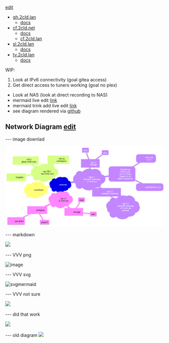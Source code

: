 [edit](https://github.com/2cld/netstack/edit/master/docs/ops/deployments/README.md)

- [gh.2cld.lan](https://gh.2cld.net/)
  - [docs](https://gh.2cld.net/docs/)
- [cf.2cld.net](https://cf.2cld.net/)
  - [docs](https://cf.2cld.net/docs)
  - [cf.2cld.lan](https://cf.2cld.net/)
- [sl.2cld.lan](https://sl.2cld.net/)
  - [docs](https://sl.2cld.net/docs/)
- [tv.2cld.lan](https://tv.2cld.net/)
  - [docs](https://tv.2cld.net/docs/)

WIP:
1. Look at IPv6 connectivity (goal gitea access)
2. Get direct access to tuners working (goal no plex)
  - Look at NAS (look at direct recording to NAS)
  - mermaid live edit [link](https://mermaid.live/edit#pako:eNqtksFqAjEQhl9lyckFFfS4V3stFPRUt4cxmcRgklkmSa2I796sW7uV4qX0tvPl5x--Zc5CkkLRCG-D8tC1oaqYKNU2JOSAadKTprGSwkRDpWEmHWVV97hES6K-Au2AcTLQh3Gpg6mlni-lU_Nb-fAQzXadiMHg2w3e1ShIsIOI9e21qgLExd20HOuk2a7Idzk9qCvLj8SH2dEyqh-dq9MOecNZHkY2NL44_BjZ0YbF4t2P4N55WM1fxdEV7eh-a0f3r9rR_VU7uqvQCEyOM8PwSNBBl6grBWIqPLIHq8oNnft0K9IePbaiKZ8KNWSXWtGGS4lCTrQ-BSmaxBmngimbvWg0uFim3BVbfLLQL_6mHYRXonFGZcsPex6u9nq8l08kmNl_)
  - mermaid trink add live edit [link](https://mermaid.live/edit#pako:eNqtVMGO2yAU_BXEKZES1xDHjq2ql1RqL60qbdVDNz0QjFkrGCzAyWaj_fdiSOLsKtnuoSfDMG_meXjiAKkqGSxgU8uyIe1KAqCVsuNaWqYls6MeKYqaKjmqCKjIlArVleMedlTHGHugEkSzUUCv0Hv4okRygLI4Qh_X-sOnbWsiq2u5iahqbkuEAwBMqMW-lteWkaE6cGgleW-RHg2-M7tTegO-EMt2ZO8xWkWYijI6_eIrSxlKprtas8GaVobfm144uN9ZpQlnf07nLyRKYsmaGHauBkASg17s8Gm33K-Z_qk7uhkNS--xqyWKneMsDlsjwJN1nfwQ7NEjX_ct078GRusO7BYoIUhDHHd8tTsXVtu5K77orndC22Z0_Hoxp4ouKP-SoFW3xjhOnMqw7FtL3i1CK8rvaZ_xzHewDITT5V3PmjOizYVFWxkmXfSSY5C_OQX4PAYhvFDo16MbLV-bDSPCyKGjmRFvjteriRZurP7fLBnhEjzG9r64jPB3PgC8M1OuSXMjAUFaq9oxnMCG6YbUpXtADj13Be0Da9gKFm5Zsop0wq7gSj47KumsuttLCgurOzaBWnX8ARYVEcbtutb9I_tck972jLZE_laqOZWwsnYpfQsvln-4JpDr3v4oyWTJ9FJ10sICZdgLwOIAH2GBMxwlCCV5lqfzPF3M5hO4h0UaJXmKFhglaJHEeJE-T-CTt4yjPEkWcTLL0DzFWZLh579rC5Kp)
  - see diagram rendered via [github](https://github.com/2cld/netstack/tree/master/docs/ops/deployments)

## Network Diagram [edit](https://mermaid.live/edit#pako:eNqtlFFvmzAQx78K8lMiJQwDgQRNe8mk7WXTpE57aLIHxxgX1djINmnTqt99ZwNJO9GtmvbE-Xz3v_PPhx8RVSVDBWpqWTak3csg0ErZeS0t05LZmfMURU2VnFUkqMiSCtWVc-cOAm9Xgmi2hNj5ZTnr9ycSnbvftLqWtz5P8gDnUYjfH_S7D8fWhH4rpKqZ0oGMO6Vvl3e1ZmMjg5rhOycUeyFeW0YuUj_HyBdih47_JmFuvAaOvIirZFpC2XQ6QAJyRLzUaAW731mtTs6YTqxq0YwQK8kdgmwA8LU_X_CJWHZHTt5HqzCmogzHG3kTEloBD-OEeyBXVmnCXzlJSSw5EMPO2UEgicEvVvG42p4OTH_XHb2dXcyeVy1xBBWTAZ8RwYOFTr4BCe_5fGqZ_nGJcIjsMVBCkIZA7HyyO7i_tgPYz7pzlfCxmQ1fLwaq-FnI3yRo1R3iOEpB5WK61tI3i9CK8h11jBPfwbYPGC9vmjVnRJtnJdrKMAnoJY-DzR-nID6PQQ-vT_T27JWWp2bDiH7k8FDMiH8YLyNgvP7fTBkBJAd8b8NmhL_7i4N3Zsk1aV4hIUhrVQsCaIEa-HFJXcLL9-ii98jesIbtUQFmySrSCbtHe_kEoaSz6uokKSqs7tgCadXxG1RURBhYdS2ckn2siSt89rZEXivVjCmsrIHTl_6p9S_uAnHtyg-STJZMb1UnLSqyNPUCqHhE96hI1iFepTjeRHmUxMkGNk-owPEqzFab9WqN02wVZ-vsaYEefMkozJJNnuUYR0ma52m-fvoFJVXP-Q)

--- image downlad

![img](./mermaid-diagram-2025-04-22-130702.png)

--- markdown

[![](https://mermaid.ink/img/pako:eNqtlFFv2yAQx7-KxVMiJR7GiZNY014yaXvZNKnTHtrs4YIxtYrBApw0jfrdB9hu2sndqmlPPo67_x0_zpwRVQVDOaorWdTQ7GQUaaXstJKWacnsxHvyvKJKTkqISphTodpi6t1RFOxSgGZzFzu9LCfd_kiid3ebVlfyLuRJHiUrHCfv9_rdh0Nj4rAVU1WP6biMo9J382Ol2dBIr2b4jRciQYhXlsFF6ucQ-UJs3_LfJMxt0EhwEPGVTAOUjac7SI4ciJcajWD3N1arkzfGE8tK1APEUnKPIOsBfO3OF30Cy45wCj5axoSKIh5u5E1IaOl4GC_cAbmySgN_5SQFWNiDYU_ZUSTBJC9WZFhtT3umv-uW3k0uZserkgl2FdMenxHRg3WdfHMkgufzqWH6xyXCI7KHSAkBNbjY6Wh37v6a1sF-1p2vlBzqSf8NYk41eRbyNwlatntC8MKpXEzf2uLNIrSk_IZ6xmnoYNsFDJc3zpoz0OZZiaY0TDr0kpNo88cpIE9j0MHrEoM9eaXlsdkwohu5pC9mxD-MlxFuvP7fTBnhSPb43obNiHD3FwdvzZxrqF8hIaCxqnECaIZq9-NCVbiX7-yjd8jesprtUO7MgpXQCrtDO_noQqG16uokKcqtbtkMadXyW5SXIIxbtY07JftYgS88hDQgr5V6WrKicpi-dC9teHBniGtfvVdksmB6q1ppUU5IyEf5Gd2jPM3ibJMtySJNcYZxOkMnlC-X8Wq5STOSrNeELPDmcYYeQj0cr0mCyXKxwasMr3FKHn8B533O7Q?type=png)](https://mermaid.live/edit#pako:eNqtlFFv2yAQx7-KxVMiJR7GiZNY014yaXvZNKnTHtrs4YIxtYrBApw0jfrdB9hu2sndqmlPPo67_x0_zpwRVQVDOaorWdTQ7GQUaaXstJKWacnsxHvyvKJKTkqISphTodpi6t1RFOxSgGZzFzu9LCfd_kiid3ebVlfyLuRJHiUrHCfv9_rdh0Nj4rAVU1WP6biMo9J382Ol2dBIr2b4jRciQYhXlsFF6ucQ-UJs3_LfJMxt0EhwEPGVTAOUjac7SI4ciJcajWD3N1arkzfGE8tK1APEUnKPIOsBfO3OF30Cy45wCj5axoSKIh5u5E1IaOl4GC_cAbmySgN_5SQFWNiDYU_ZUSTBJC9WZFhtT3umv-uW3k0uZserkgl2FdMenxHRg3WdfHMkgufzqWH6xyXCI7KHSAkBNbjY6Wh37v6a1sF-1p2vlBzqSf8NYk41eRbyNwlatntC8MKpXEzf2uLNIrSk_IZ6xmnoYNsFDJc3zpoz0OZZiaY0TDr0kpNo88cpIE9j0MHrEoM9eaXlsdkwohu5pC9mxD-MlxFuvP7fTBnhSPb43obNiHD3FwdvzZxrqF8hIaCxqnECaIZq9-NCVbiX7-yjd8jesprtUO7MgpXQCrtDO_noQqG16uokKcqtbtkMadXyW5SXIIxbtY07JftYgS88hDQgr5V6WrKicpi-dC9teHBniGtfvVdksmB6q1ppUU5IyEf5Gd2jPM3ibJMtySJNcYZxOkMnlC-X8Wq5STOSrNeELPDmcYYeQj0cr0mCyXKxwasMr3FKHn8B533O7Q)


--- VVV png

![image](https://github.com/user-attachments/assets/0edc6eb2-4ee1-4a88-99bc-ab3d916b8126)

--- VVV svg

![svgmermaid](https://mermaid.ink/svg/pako:eNqtlMGO2jAQhl8l8gkkSBMHwhJVvVCpvbSqtFUPCz0MjuONcOzIdmBZtO9e20kWqEK7qnrKeDzzz_jzxCdEZE5RhqpS5BXUGxEESkozLoWhSlAzcp4sK4kUowKCAqaEyyYfO3cQeLvgoOjUxo7Py1G7P5Do3O2mUaXY-TzBgngRhfH7rXr3YV_r0G-FRFZDOjbjINVueigV7Rvp1DRbOyHshVhpKJylfvaRV2Lbhv0moR-9Rhx5EVdJ10DocLqFZMkBv9aoOX1aGyWPzhhOLEpe9RALwRyCtAPwtT1f8AkMPcDR-0gRYsLzsL-RNyEhheWhnXAL5N5IBezGSXIwsAVNX7ODQICOr1a4X62OW6q-q4bsRmez5VWKOLIVkw6f5sGzsZ18syS85_OxpurHOcIhMvtAcg4V2NjxYHf2_urGwr7ozlWK99Wo-3oxqxpfhPxNghTNFuNoZlXOpmtt9mYRUhC2Jo5x4jtYtQH95Q2zZhSUvihRF5oKi14wHCz_OAX4dQxaeG2it0c3Wh6aDc3bkYu7Ypr_w3hpbsfr_82U5pZkh-9t2DT3d392sEZPmYLqBgkOtZG1FUATVNkfF8rcvnwnF71B5pFWdIMya-a0gIabDdqIFxsKjZH3R0FQZlRDJ0jJhj2irACu7aqp7SnpxxJc4T6kBvEg5euS5qXF9KV9af2DO0FMueqdIhU5VSvZCIOyOPX5KDuhJ5QlaZgu0zmeJUmURlEyQUeUzefhYr5MUhzf3WE8i5YvE_Ts60XhHY4jPJ9HcZQs8GKxfPkF6BjO8g)


--- VVV not sure

[![](https://mermaid.ink/img/pako:eNqtlFFvmzAQx78K8lMiJQwDJRRNe8mk7WXTpE57aLIHxxgX1djINmnTqt99ZwNJO5EtmvbE-Xz3v_PPh58RVSVDBWpqWTak3cog0ErZeS0t05LZmfMURU2VnFUkqMiSCtWVc-cOAm9Xgmi2hNj5aTnr9ycSnbvftLqW9z5P8gCvohC_3-l3H_atCf1WSFUzpQMZD0rfLx9qzcZGBjXDN04o9kK8toycpH6OkW_Edh3_TcLceQ0ceRFXybSEsul0gATkiHir0Qr2uLFaHZwxnVjVohkhVpI7BNkA4Gt_vuATseyBHLyPVmFMRRmON3IREloBD-OEeyA3VmnCz5ykJJbsiGHH7CCQxOA3q3hcrQ87pr_rjt7PTmbPq5Y4gorJgM-I4MlCJ9-AhPd8PrRM_zhFOER2HyghSEMgdj7ZHdxf2wHsV925SnjfzIavFwNV_CrkbxK06nZxHKWgcjJda-nFIrSifEMd48R3sO4DxsubZs0Z0eZVibYyTAJ6yePg-o9TEB_HoIfXJ3p7dqblqdkwoh85PBQz4h_GywgYr_83U0YAyQHfZdiM8Hd_cvDOLLkmzRkSgrRWtSCAFqiBH5fUJbx8zy56i-wda9gWFWCWrCKdsFu0lS8QSjqrbg6SosLqji2QVh2_Q0VFhIFV18Ip2ceauMJHb0vkrVLNmMLKGjh96Z9a_-IuENeu_CDJZMn0WnXSoiJLMy-Aimf0iIokD6MMR2mc4zROousFOqACZ3mYx1m-wqurLME4eVmgJ18wCq_SfBWnWQpbUX6VJi-_AIa3z3w?type=png)](https://mermaid.live/edit#pako:eNqtlFFvmzAQx78K8lMiJQwDJRRNe8mk7WXTpE57aLIHxxgX1djINmnTqt99ZwNJO5EtmvbE-Xz3v_PPh58RVSVDBWpqWTak3cog0ErZeS0t05LZmfMURU2VnFUkqMiSCtWVc-cOAm9Xgmi2hNj5aTnr9ycSnbvftLqW9z5P8gCvohC_3-l3H_atCf1WSFUzpQMZD0rfLx9qzcZGBjXDN04o9kK8toycpH6OkW_Edh3_TcLceQ0ceRFXybSEsul0gATkiHir0Qr2uLFaHZwxnVjVohkhVpI7BNkA4Gt_vuATseyBHLyPVmFMRRmON3IREloBD-OEeyA3VmnCz5ykJJbsiGHH7CCQxOA3q3hcrQ87pr_rjt7PTmbPq5Y4gorJgM-I4MlCJ9-AhPd8PrRM_zhFOER2HyghSEMgdj7ZHdxf2wHsV925SnjfzIavFwNV_CrkbxK06nZxHKWgcjJda-nFIrSifEMd48R3sO4DxsubZs0Z0eZVibYyTAJ6yePg-o9TEB_HoIfXJ3p7dqblqdkwoh85PBQz4h_GywgYr_83U0YAyQHfZdiM8Hd_cvDOLLkmzRkSgrRWtSCAFqiBH5fUJbx8zy56i-wda9gWFWCWrCKdsFu0lS8QSjqrbg6SosLqji2QVh2_Q0VFhIFV18Ip2ceauMJHb0vkrVLNmMLKGjh96Z9a_-IuENeu_CDJZMn0WnXSoiJLMy-Aimf0iIokD6MMR2mc4zROousFOqACZ3mYx1m-wqurLME4eVmgJ18wCq_SfBWnWQpbUX6VJi-_AIa3z3w)

--- did that work

![](https://mermaid.ink/svg/pako:eNqtlFFvmzAQx78K8lMiJQwDgQRNe8mk7WXTpE57aLIHxxgX1djINmnTqt99ZwNJO9GtmvbE-Xz3v_PPhx8RVSVDBWpqWTak3csg0ErZeS0t05LZmfMURU2VnFUkqMiSCtWVc-cOAm9Xgmi2hNj5ZTnr9ycSnbvftLqWtz5P8gDnUYjfH_S7D8fWhH4rpKqZ0oGMO6Vvl3e1ZmMjg5rhOycUeyFeW0YuUj_HyBdih47_JmFuvAaOvIirZFpC2XQ6QAJyRLzUaAW731mtTs6YTqxq0YwQK8kdgmwA8LU_X_CJWHZHTt5HqzCmogzHG3kTEloBD-OEeyBXVmnCXzlJSSw5EMPO2UEgicEvVvG42p4OTH_XHb2dXcyeVy1xBBWTAZ8RwYOFTr4BCe_5fGqZ_nGJcIjsMVBCkIZA7HyyO7i_tgPYz7pzlfCxmQ1fLwaq-FnI3yRo1R3iOEpB5WK61tI3i9CK8h11jBPfwbYPGC9vmjVnRJtnJdrKMAnoJY-DzR-nID6PQQ-vT_T27JWWp2bDiH7k8FDMiH8YLyNgvP7fTBkBJAd8b8NmhL_7i4N3Zsk1aV4hIUhrVQsCaIEa-HFJXcLL9-ii98jesIbtUQFmySrSCbtHe_kEoaSz6uokKSqs7tgCadXxG1RURBhYdS2ckn2siSt89rZEXivVjCmsrIHTl_6p9S_uAnHtyg-STJZMb1UnLSqyNPUCqHhE96hI1iFepTjeRHmUxMkGNk-owPEqzFab9WqN02wVZ-vsaYEefMkozJJNnuUYR0ma52m-fvoFJVXP-Q)

--- old diagram
[![](https://mermaid.ink/img/pako:eNqtVMGO2yAU_BXEKZES1xDHjq2ql1RqL60qbdVDNz0QjFkrGCzAyWaj_fdiSOLsKtnuoSfDMG_meXjiAKkqGSxgU8uyIe1KAqCVsuNaWqYls6MeKYqaKjmqCKjIlArVleMedlTHGHugEkSzUUCv0Hv4okRygLI4Qh_X-sOnbWsiq2u5iahqbkuEAwBMqMW-lteWkaE6cGgleW-RHg2-M7tTegO-EMt2ZO8xWkWYijI6_eIrSxlKprtas8GaVobfm144uN9ZpQlnf07nLyRKYsmaGHauBkASg17s8Gm33K-Z_qk7uhkNS--xqyWKneMsDlsjwJN1nfwQ7NEjX_ct078GRusO7BYoIUhDHHd8tTsXVtu5K77orndC22Z0_Hoxp4ouKP-SoFW3xjhOnMqw7FtL3i1CK8rvaZ_xzHewDITT5V3PmjOizYVFWxkmXfSSY5C_OQX4PAYhvFDo16MbLV-bDSPCyKGjmRFvjteriRZurP7fLBnhEjzG9r64jPB3PgC8M1OuSXMjAUFaq9oxnMCG6YbUpXtADj13Be0Da9gKFm5Zsop0wq7gSj47KumsuttLCgurOzaBWnX8ARYVEcbtutb9I_tck972jLZE_laqOZWwsnYpfQsvln-4JpDr3v4oyWTJ9FJ10sICZdgLwOIAH2GBMxwlCCV5lqfzPF3M5hO4h0UaJXmKFhglaJHEeJE-T-CTt4yjPEkWcTLL0DzFWZLh579rC5Kp?type=png)](https://mermaid.live/edit#pako:eNqtVMGO2yAU_BXEKZES1xDHjq2ql1RqL60qbdVDNz0QjFkrGCzAyWaj_fdiSOLsKtnuoSfDMG_meXjiAKkqGSxgU8uyIe1KAqCVsuNaWqYls6MeKYqaKjmqCKjIlArVleMedlTHGHugEkSzUUCv0Hv4okRygLI4Qh_X-sOnbWsiq2u5iahqbkuEAwBMqMW-lteWkaE6cGgleW-RHg2-M7tTegO-EMt2ZO8xWkWYijI6_eIrSxlKprtas8GaVobfm144uN9ZpQlnf07nLyRKYsmaGHauBkASg17s8Gm33K-Z_qk7uhkNS--xqyWKneMsDlsjwJN1nfwQ7NEjX_ct078GRusO7BYoIUhDHHd8tTsXVtu5K77orndC22Z0_Hoxp4ouKP-SoFW3xjhOnMqw7FtL3i1CK8rvaZ_xzHewDITT5V3PmjOizYVFWxkmXfSSY5C_OQX4PAYhvFDo16MbLV-bDSPCyKGjmRFvjteriRZurP7fLBnhEjzG9r64jPB3PgC8M1OuSXMjAUFaq9oxnMCG6YbUpXtADj13Be0Da9gKFm5Zsop0wq7gSj47KumsuttLCgurOzaBWnX8ARYVEcbtutb9I_tck972jLZE_laqOZWwsnYpfQsvln-4JpDr3v4oyWTJ9FJ10sICZdgLwOIAH2GBMxwlCCV5lqfzPF3M5hO4h0UaJXmKFhglaJHEeJE-T-CTt4yjPEkWcTLL0DzFWZLh579rC5Kp)

<!-- version 20250411pm update
```mermaid
mindmap
  root)internet(
  ::icon(fa fa-cloud)
    rnet)cloudflare(
    ::icon(fa fa-cloud)    
    rnet)ng 170.1<br/>vps.trink.com(
    ::icon(fa fa-cloud)
      sg 170.2<br/>gitea.trink.com
    cfng)ng 6.1<br/>Network Gateway<br/>cf.2cld.net(
    ::icon(fa fa-network-wired)
      cfsg[sg 6.2<br/>Storage]
      ::icon(fa fa-database)
        nas1
        nas2
      CyberTruck(CyberTruck<br/>win10 6.30<br/>wsl zt cfPlex<br/>HyperV 6.30<br/>plextv ollama zt)
      ::icon(fa fa-computer)
        win11vm(win11vm<br/>6.31)
        ::icon(fa fa-computer)
        cfub2204vm(cfub2204vm 6.34)
        ::icon(fa fa-computer)
      cfcg[cg 6.3<br/>Compute Gateway]
      ::icon(fa fa-gears)
        pfsense)ng2 9.1<br/>Network Gateway<br/>cf2.2cld.net<br/>pfsense<br/>(
        ::icon(fa fa-network-wired)
    slng)ng 1.1<br/>sl.2cld.net(
    ::icon(fa fa-cloud)
      slsg[Storage]
      ::icon(fa fa-database)
        nas1
        nas2
      slcg[Compute]
      ::icon(fa fa-gears)
        slwin11
        gus-gram
        ::icon(fa fa-laptop)
```
-->
<!-- version 20250411am add vps.trink.com
```mermaid
mindmap
  root)internet(
  ::icon(fa fa-cloud)
    rnet)cloudflare(
    ::icon(fa fa-cloud)    
    rnet)ng 170.1<br/>vps.trink.com(
    ::icon(fa fa-cloud)
      sg 170.2<br/>gitea.trink.com
    cfng)ng 6.1<br/>Network Gateway<br/>cf.2cld.net(
    ::icon(fa fa-network-wired)
      cfsg[sg 6.2<br/>Storage]
      ::icon(fa fa-database)
        nas1
        nas2
      CyberTruck(CyberTruck<br/>win10 6.30<br/>HyperV 6.30<br/>plextv ollama zt)
      ::icon(fa fa-computer)
        win11vm(win11vm<br/>6.31)
        ::icon(fa fa-computer)
      cfcg[cg 6.3<br/>Compute Gateway]
      ::icon(fa fa-gears)
        pfsense)ng2 9.1<br/>Network Gateway<br/>cf2.2cld.net<br/>pfsense<br/>(
        ::icon(fa fa-network-wired)
            cfPlex
    slng)ng 1.1<br/>sl.2cld.net(
    ::icon(fa fa-cloud)
      slsg[Storage]
      ::icon(fa fa-database)
        nas1
        nas2
      slcg[Compute]
      ::icon(fa fa-gears)
        slwin11
        gus-gram
        ::icon(fa fa-laptop)
```
-->

<!-- version 20250219pm
```mermaid
mindmap
  root)internet(
  ::icon(fa fa-cloud)
    rnet)cloudflare(
    ::icon(fa fa-cloud)
    cfng)ng 6.1<br/>Network Gateway<br/>cf.2cld.net(
    ::icon(fa fa-network-wired)
      cfsg[sg 6.2<br/>Storage]
      ::icon(fa fa-database)
        nas1
        nas2
      CyberTruck(CyberTruck<br/>win10 6.30)
      ::icon(fa fa-computer)
      cfcg[cg 6.3<br/>Compute Gateway<br/>HyperV 6.30<br/>plextv ollama zt]
      ::icon(fa fa-gears)
        win11vm(win11vm<br/>6.31)
        ::icon(fa fa-computer)
        pfsense)ng2 9.1<br/>Network Gateway<br/>cf2.2cld.net<br/>pfsense<br/>(
        ::icon(fa fa-network-wired)
            cfPlex
    slng)ng 1.1<br/>sl.2cld.net(
    ::icon(fa fa-cloud)
      slsg[Storage]
      ::icon(fa fa-database)
        nas1
        nas2
      slcg[Compute]
      ::icon(fa fa-gears)
        slwin11
        gus-gram
        ::icon(fa fa-laptop)
```
-->

<!-- version 20250219
```mermaid
mindmap
  root)internet(
  ::icon(fa fa-cloud)
    rnet)cloudflare(
    ::icon(fa fa-cloud)
    cfng)ng 6.1<br/>cf.2cld.net(
    ::icon(fa fa-network-wired)
      cfsg[sg 6.2<br/>Storage]
      ::icon(fa fa-database)
        nas1
        nas2
      cfcg[CyberTruck<br/>HyperV 6.30<br/>cg 6.3<br/>Compute]
      ::icon(fa fa-gears)
        pfsense(pfsense)
        ::icon(fa fa-network-wired)
            cfPlex
        win11vm(win11vm<br/>6.31)
        ::icon(fa fa-computer)
    slng)sl.2cld.net(
    ::icon(fa fa-cloud)
      slsg[Storage]
      ::icon(fa fa-database)
        nas1
        nas2
      slcg[Compute]
      ::icon(fa fa-network-wired)
        slwin11
        gus-gram
        ::icon(fa fa-laptop)
```
-->

<!-- version 20250218
```mermaid
mindmap
  root)internet(
  ::icon(fa fa-cloud)
    rnet)cloudflare(
    ::icon(fa fa-cloud)
    cfng)cf.2cld.net(
      cfsg[Storage]
      ::icon(fa fa-database)
        nas1
        nas2
      cfcg[Compute]
      ::icon(fa fa-network-wired)
        CyberTruck
            cfPlex
        win11vm
        ::icon(fa fa-computer)
    slng)sl.2cld.net(
      slsg[Storage]
      ::icon(fa fa-database)
        nas1
        nas2
      slcg[Compute]
      ::icon(fa fa-network-wired)
        slwin11
        gus-gram
        ::icon(fa fa-laptop)
```
-->
